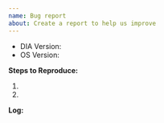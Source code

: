 ```yaml
---
name: Bug report
about: Create a report to help us improve
---
```

<!-- Please read our Rules of Conduct: https://munew.io/codeofconduct/ -->
<!-- Please search existing issues to avoid creating duplicates. -->
<!-- Also please test using the latest insiders build to make sure your issue has not already been fixed: https://munew.io/insiders/ -->

<!-- Use Help > Report Issue to prefill these. -->
- DIA Version:
- OS Version:

**Steps to Reproduce:**

1.
2.

**Log:**